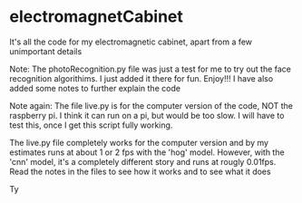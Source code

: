 # electromagnetCabinet
It's all the code for my electromagnetic cabinet, apart from a few unimportant details

Note: The photoRecognition.py file was just a test for me to try out the face recognition algorithims. I just added it there for fun. Enjoy!!! I have also added some notes to further explain the code

Note again: The file live.py is for the computer version of the code, NOT the raspberry pi. I think it can run on a pi, but would be too slow. I will have to test this, once I get this script fully working. 

The live.py file completely works for the computer version and by my estimates runs at about 1 or 2 fps with the 'hog' model. However, with the 'cnn' model, it's a completely different story and runs at rougly 0.01fps. 
Read the notes in the files to see how it works and to see what it does

Ty
